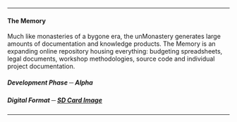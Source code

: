-----------

#### The Memory ####

Much like monasteries of a bygone era, the unMonastery generates large amounts of documentation and knowledge products.  The Memory is an expanding online repository housing everything: budgeting spreadsheets, legal documents, workshop methodologies, source code and individual project documentation.

##### Development Phase ─ Alpha #####

##### Digital Format ─ [SD Card Image](#) #####

<hr>